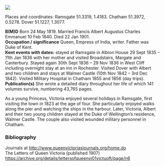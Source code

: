 <a href="https://dev.visual-essays.app"><img src="https://dev-visual-essays.netlify.app/images/ve-button.png">
</a> <param ve-config title="Queen Victoria 1819-1901" author="Alyson Hunt" layout="vtl" banner="/images/banners/19c.jpg">

<param ve-entity eid="Q29303" aliases="Canterbury">
<param ve-entity eid="Q2543161" aliases="Walmer Castle">
<param ve-entity eid="Q729006" aliases="Chatham">
<param ve-entity eid="Q922739" aliases="Broadstairs">
<param ve-entity eid="Q736439" aliases="Ramsgate">
<param ve-entity eid="Q179224" aliases="Dover">

Places and coordinates: Ramsgate 51.3319, 1.4183. Chatham 51.3972, 0.5278. Dover 51.1227, 1.3077.   

**B(M)D** Born 24 May 1819. Married Francis Albert Augustus Charles Emmanuel 10 Feb 1840. Died 22 Jan 1901.   
**Occupation / significance** Queen, Empress of India, writer. Father was Duke of Kent.   
**Kent events with dates:** stayed at Ramsgate in Albion House 29 Sept 1835 – 11th Jan 1836 with her mother and visited Broadstairs, Margate and Canterbury. Stayed again 30th Sept 1836 – 29 Nov 1836 in West Cliff including overnight stay at an inn in Rochester. Visited Dover with Albert and two children and stays at Walmer Castle (10th Nov 1842 – 3rd Dec 1842). Visited Military Hospital in Chatham 1855 and 1856 (day trips).    
**Publication(s)** She wrote a detailed diary throughout her life of which 141 volumes survive, numbering 43,765 pages.   

As a young Princess, Victoria enjoyed several holidays in Ramsgate, first visiting the town in 1823 at the age of four. She particularly enjoyed walks along the pier and watching the ships in the harbour. Later, Victoria, Albert and their two young children stayed at the Duke of Wellington’s residence, Walmer Castle. The couple also visited wounded military personnel in Chatham.
<param ve-image="https://upload.wikimedia.org/wikipedia/commons/e/ea/Queen_Victoria_-_Princess_Victoria_in_1836.png" label="Princess Victoria in 1836" attribution="Lytton StracheyArtist F. Winterhalter, Public domain, via Wikimedia Commons">

### Bibliography

Journals at http://www.queenvictoriasjournals.org/home.do    
The Letters of Queen Victoria (published 1907) https://archive.org/details/lettersofqueenvi01victuoft/page/n6    
 
